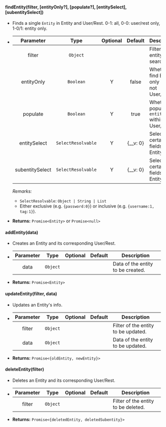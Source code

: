 #### findEntity(filter, [entityOnly?], [populate?], [entitySelect], [subentitySelect])
- Finds a single `Entity` in Entity and User/Rest. 0-1: all, 0-0: user/rest only, 1-0/1: entity only.
-   | Parameter       | Type               | Optional | Default  | Description |
    |:---------------:|:------------------:|:--------:|:--------:|-|
    | filter          | `Object`           |          |          | Filter of the entity to be searched. |
    | entityOnly      | `Boolean`          | Y        | false    | Whether to find Entity only and not User/Rest. |
    | populate        | `Boolean`          | Y        | true     | Whether to populate `entity` within User/Rest. |
    | entitySelect    | `SelectResolvable` | Y        | {__v: 0} | Select certain fields of the Entity. |
    | subentitySelect | `SelectResolvable` | Y        | {__v: 0} | Select certain fields of the Entity. |
    
    *Remarks:* 
    - `SelectResolvable`: `Object | String | List`
    - Either exclusive (e.g. `{password:0}`) or inclusive (e.g. `{username:1, tag:1}`).
- **Returns:** `Promise<Entity>` or `Promise<null>`

#### addEntity(data)
- Creates an Entity and its corresponding User/Rest.
-   | Parameter | Type     | Optional | Default | Description |
    |:---------:|:--------:|:--------:|:-------:|-|
    | data      | `Object` |          |         | Data of the entity to be created. |
- **Returns:** `Promise<Entity>`

#### updateEntity(filter, data)
- Updates an Entity's info.
-   | Parameter | Type     | Optional | Default | Description |
    |:---------:|:--------:|:--------:|:-------:|-|
    | filter    | `Object` |          |         | Filter of the entity to be updated. |
    | data      | `Object` |          |         | Data of the entity to be updated. |
- **Returns:** `Promise<{oldEntity, newEntity}>`

#### deleteEntity(filter)
- Deletes an Entity and its corresponding User/Rest.
-   | Parameter | Type     | Optional | Default | Description |
    |:---------:|:--------:|:--------:|:-------:|-|
    | filter    | `Object` |          |         | Filter of the entity to be deleted. |
- **Returns:** `Promise<{deletedEntity, deletedSubentity}>`

